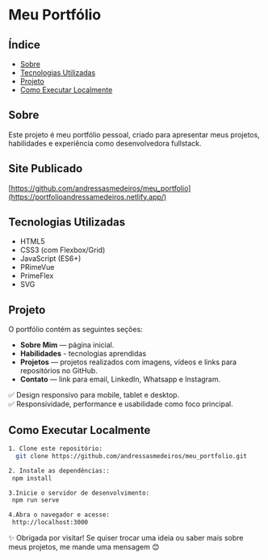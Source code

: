 # Meu Portfólio

## Índice
- [Sobre](#sobre)
- [Tecnologias Utilizadas](#tecnologias-utilizadas)
- [Projeto](#projeto)
- [Como Executar Localmente](#como-executar-localmente)

## <a id="sobre"></a>Sobre

Este projeto é meu portfólio pessoal, criado para apresentar meus projetos, habilidades e experiência como desenvolvedora fullstack.

## <a id="tecnologias-utilizadas"></a>Site Publicado
[https://github.com/andressasmedeiros/meu_portfolio](https://portfolioandressamedeiros.netlify.app/)

## <a id="tecnologias-utilizadas"></a>Tecnologias Utilizadas

- HTML5  
- CSS3 (com Flexbox/Grid)  
- JavaScript (ES6+)  
- PRimeVue
- PrimeFlex
- SVG  

## <a id="projeto"></a>Projeto

O portfólio contém as seguintes seções:
 
- **Sobre Mim** — página inicial.
- **Habilidades** - tecnologias aprendidas
- **Projetos** — projetos realizados com imagens, vídeos e links para repositórios no GitHub.  
- **Contato** — link para email, LinkedIn, Whatsapp e Instagram.  

✅ Design responsivo para mobile, tablet e desktop.  
✅ Responsividade, performance e usabilidade como foco principal.

## <a id="como-executar-localmente"></a>Como Executar Localmente

 ```bash
1. Clone este repositório:  
   git clone https://github.com/andressasmedeiros/meu_portfolio.git

2. Instale as dependências::
  npm install

3.Inicie o servidor de desenvolvimento:
  npm run serve

4.Abra o navegador e acesse:
  http://localhost:3000
```

✨ Obrigada por visitar! Se quiser trocar uma ideia ou saber mais sobre meus projetos, me mande uma mensagem 😊
